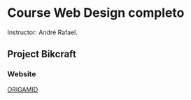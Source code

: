 # Course Web Design completo<br />
Instructor: André Rafael.

## Project Bikcraft

### Website 
[ORIGAMID](https://www.origamid.com/)

